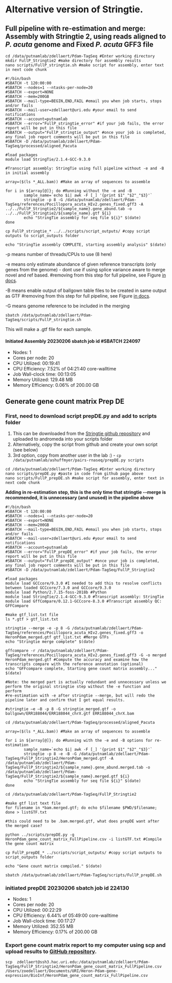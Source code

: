 # Alternative version of Stringtie.

## Full pipeline with re-estimation and merge: Assembly with Stringtie 2, using reads aligned to *P. acuta* genome and **Fixed** *P. acuta* GFF3 file

```
cd /data/putnamlab/zdellaert/Pdam-TagSeq #Enter working directory
mkdir FullP_Stringtie2 #make directory for assembly results
nano scripts/FullP_stringtie.sh #make script for assembly, enter text in next code chunk
```

```
#!/bin/bash
#SBATCH -t 120:00:00
#SBATCH --nodes=1 --ntasks-per-node=20
#SBATCH --export=NONE
#SBATCH --mem=200GB
#SBATCH --mail-type=BEGIN,END,FAIL #email you when job starts, stops and/or fails
#SBATCH --mail-user=zdellaert@uri.edu #your email to send notifications
#SBATCH --account=putnamlab              
#SBATCH --error="FullP_stringtie_error" #if your job fails, the error report will be put in this file
#SBATCH --output="FullP_stringtie_output" #once your job is completed, any final job report comments will be put in this file
#SBATCH -D /data/putnamlab/zdellaert/Pdam-TagSeq/processed/aligned_Pacuta

#load packages
module load StringTie/2.1.4-GCC-9.3.0

#Transcript assembly: StringTie using full pipeline without -e and -B in initial assembly

array=($(ls *_ALL.bam)) #Make an array of sequences to assemble
 
for i in ${array[@]}; do #Running without the -e and -B
        sample_name=`echo $i| awk -F [_] '{print $1"_"$2"_"$3}'`
        stringtie -p 8 -G /data/putnamlab/zdellaert/Pdam-TagSeq/references/Pocillopora_acuta_HIv2.genes_fixed.gff3 -A ../../FullP_Stringtie2/${sample_name}.gene_abund.tab -o ../../FullP_Stringtie2/${sample_name}.gtf ${i}
        echo "StringTie assembly for seq file ${i}" $(date)
done

cp FullP_stringtie_* ../../scripts/script_outputs/ #copy script outputs to script_outputs folder

echo "StringTie assembly COMPLETE, starting assembly analysis" $(date)
```

-p means number of threads/CPUs to use (8 here)

-e means only estimate abundance of given reference transcripts (only genes from the genome) - dont use if using splice variance aware to merge novel and ref based. #removing from this step for full pipeline, see Figure [in docs](http://ccb.jhu.edu/software/stringtie/index.shtml?t=manual#de).

-B means enable output of ballgown table files to be created in same output as GTF #removing from this step for full pipeline, see Figure [in docs](http://ccb.jhu.edu/software/stringtie/index.shtml?t=manual#de).

-G means genome reference to be included in the merging

```
sbatch /data/putnamlab/zdellaert/Pdam-TagSeq/scripts/FullP_stringtie.sh
```

This will make a .gtf file for each sample.

#### Initiated Assembly 20230206 sbatch job id #SBATCH 224097

- Nodes: 1
- Cores per node: 20
- CPU Utilized: 00:19:41
- CPU Efficiency: 7.52% of 04:21:40 core-walltime
- Job Wall-clock time: 00:13:05
- Memory Utilized: 129.48 MB
- Memory Efficiency: 0.06% of 200.00 GB

## Generate gene count matrix Prep DE

### First, need to download script prepDE.py and add to scripts folder

1. This can be downloaded from the [Stringtie github repository](https://github.com/gpertea/stringtie/blob/master/prepDE.py) and uploaded to andromeda into your scripts folder
2. Alternatively, copy the script from github and create your own script (see below)
3. 3rd option, copy from another user in the lab :)
        - `cp /data/putnamlab/ashuffmyer/pairs-rnaseq/prepDE.py scripts`

```
cd /data/putnamlab/zdellaert/Pdam-TagSeq #Enter working directory
nano scripts/prepDE.py #paste in code from github page above
nano scripts/FullP_prepDE.sh #make script for assembly, enter text in next code chunk
```

**Adding in re-estimation step, this is the only time that stringtie --merge is recommended, it is unnecessary (and unused) in the pipeline above**

```
#!/bin/bash
#SBATCH -t 120:00:00
#SBATCH --nodes=1 --ntasks-per-node=20
#SBATCH --export=NONE
#SBATCH --mem=200GB
#SBATCH --mail-type=BEGIN,END,FAIL #email you when job starts, stops and/or fails
#SBATCH --mail-user=zdellaert@uri.edu #your email to send notifications
#SBATCH --account=putnamlab              
#SBATCH --error="FullP_prepDE_error" #if your job fails, the error report will be put in this file
#SBATCH --output="FullP_prepDE_output" #once your job is completed, any final job report comments will be put in this file
#SBATCH -D /data/putnamlab/zdellaert/Pdam-TagSeq/FullP_Stringtie2

#load packages
module load GCCcore/9.3.0 #I needed to add this to resolve conflicts between loaded GCCcore/7.3.0 and GCCcore/9.3.0
module load Python/2.7.15-foss-2018b #Python
module load StringTie/2.1.4-GCC-9.3.0 #Transcript assembly: StringTie
module load GffCompare/0.12.1-GCCcore-8.3.0 #Transcript assembly QC: GFFCompare

#make gtf_list.txt file
ls *.gtf > gtf_list.txt

stringtie --merge -e -p 8 -G /data/putnamlab/zdellaert/Pdam-TagSeq/references/Pocillopora_acuta_HIv2.genes_fixed.gff3 -o HeronPdam_merged.gtf gtf_list.txt #Merge GTFs 
echo "Stringtie merge complete" $(date)

gffcompare -r /data/putnamlab/zdellaert/Pdam-TagSeq/references/Pocillopora_acuta_HIv2.genes_fixed.gff3 -G -o merged HeronPdam_merged.gtf #Compute the accuracy and examine how the transcripts compare with the reference annotation (optional)
echo "GFFcompare complete, Starting gene count matrix assembly..." $(date)

#Note: the merged part is actually redundant and unnecessary unless we perform the original stringtie step without the -e function and perform
#re-estimation with -e after stringtie --merge, but will redo the pipeline later and confirm that I get equal results.

#stringtie –e –B -p 8 -G stringtie_merged.gtf -o ballgown/ERR188044/ERR188044_chrX.gtf ERR188044_chrX.bam

cd /data/putnamlab/zdellaert/Pdam-TagSeq/processed/aligned_Pacuta 

array=($(ls *_ALL.bam)) #Make an array of sequences to assemble

for i in ${array[@]}; do #Running with the -e and -B options for re-estimation
        sample_name=`echo $i| awk -F [_] '{print $1"_"$2"_"$3}'`
        stringtie -p 8 -e -B -G /data/putnamlab/zdellaert/Pdam-TagSeq/FullP_Stringtie2/HeronPdam_merged.gtf -A /data/putnamlab/zdellaert/Pdam-TagSeq/FullP_Stringtie2/${sample_name}.gene_abund.merged.tab -o /data/putnamlab/zdellaert/Pdam-TagSeq/FullP_Stringtie2/${sample_name}.merged.gtf ${i}
        echo "StringTie assembly for seq file ${i}" $(date)
done

cd /data/putnamlab/zdellaert/Pdam-TagSeq/FullP_Stringtie2

#make gtf list text file
for filename in *bam.merged.gtf; do echo $filename $PWD/$filename; done > listGTF.txt

#this could need to be .bam.merged.gtf, what does prepDE want after the merged case?

python ../scripts/prepDE.py -g HeronPdam_gene_count_matrix_FullPipeline.csv -i listGTF.txt #Compile the gene count matrix

cp FullP_prepDE_* ../scripts/script_outputs/ #copy script outputs to script_outputs folder

echo "Gene count matrix compiled." $(date)
```

```
sbatch /data/putnamlab/zdellaert/Pdam-TagSeq/scripts/FullP_prepDE.sh
```

### initiated prepDE 20230206 sbatch job id 224130

- Nodes: 1
- Cores per node: 20
- CPU Utilized: 00:22:29
- CPU Efficiency: 6.44% of 05:49:00 core-walltime
- Job Wall-clock time: 00:17:27
- Memory Utilized: 352.55 MB
- Memory Efficiency: 0.17% of 200.00 GB

### Export gene count matrix report to my computer using scp and upload results to [GitHub repository](https://github.com/imkristenbrown/Heron-Pdam-gene-expression/tree/master/BioInf/TagSeq_Output/Different_Pipeline_Versions/HeronPdam_gene_count_matrix_FullPipeline.csv).

```
scp  zdellaert@ssh3.hac.uri.edu:/data/putnamlab/zdellaert/Pdam-TagSeq/FullP_Stringtie2/HeronPdam_gene_count_matrix_FullPipeline.csv /Users/zoedellaert/Documents/URI/Heron-Pdam-gene-expression/BioInf/HeronPdam_gene_count_matrix_FullPipeline.csv
```
